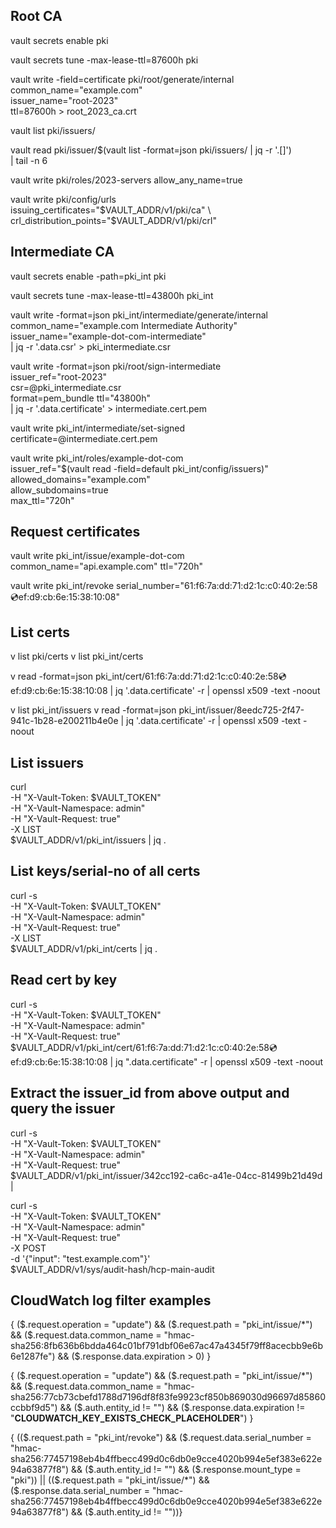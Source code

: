 ## Root CA
vault secrets enable pki

vault secrets tune -max-lease-ttl=87600h pki

vault write -field=certificate pki/root/generate/internal \
     common_name="example.com" \
     issuer_name="root-2023" \
     ttl=87600h > root_2023_ca.crt

vault list pki/issuers/

vault read pki/issuer/$(vault list -format=json pki/issuers/ | jq -r '.[]') \
 | tail -n 6

vault write pki/roles/2023-servers allow_any_name=true

vault write pki/config/urls \
    issuing_certificates="$VAULT_ADDR/v1/pki/ca" \
    crl_distribution_points="$VAULT_ADDR/v1/pki/crl"


## Intermediate CA

vault secrets enable -path=pki_int pki

vault secrets tune -max-lease-ttl=43800h pki_int

vault write -format=json pki_int/intermediate/generate/internal \
     common_name="example.com Intermediate Authority" \
     issuer_name="example-dot-com-intermediate" \
     | jq -r '.data.csr' > pki_intermediate.csr

vault write -format=json pki/root/sign-intermediate \
     issuer_ref="root-2023" \
     csr=@pki_intermediate.csr \
     format=pem_bundle ttl="43800h" \
     | jq -r '.data.certificate' > intermediate.cert.pem

vault write pki_int/intermediate/set-signed certificate=@intermediate.cert.pem

vault write pki_int/roles/example-dot-com \
     issuer_ref="$(vault read -field=default pki_int/config/issuers)" \
     allowed_domains="example.com" \
     allow_subdomains=true \
     max_ttl="720h"


## Request certificates
vault write pki_int/issue/example-dot-com common_name="api.example.com" ttl="720h"

vault write pki_int/revoke serial_number="61:f6:7a:dd:71:d2:1c:c0:40:2e:58:cd:ef:d9:cb:6e:15:38:10:08"


## List certs
v list pki/certs
v list pki_int/certs

v read -format=json pki_int/cert/61:f6:7a:dd:71:d2:1c:c0:40:2e:58:cd:ef:d9:cb:6e:15:38:10:08  | jq '.data.certificate' -r | openssl x509 -text -noout

v list pki_int/issuers
v read -format=json pki_int/issuer/8eedc725-2f47-941c-1b28-e200211b4e0e  | jq '.data.certificate' -r | openssl x509 -text -noout

## List issuers
curl \
  -H "X-Vault-Token: $VAULT_TOKEN" \
  -H "X-Vault-Namespace: admin" \
  -H "X-Vault-Request: true" \
  -X LIST \
  $VAULT_ADDR/v1/pki_int/issuers | jq .

## List keys/serial-no of all certs 
curl -s\
  -H "X-Vault-Token: $VAULT_TOKEN" \
  -H "X-Vault-Namespace: admin" \
  -H "X-Vault-Request: true" \
  -X LIST \
  $VAULT_ADDR/v1/pki_int/certs | jq .

## Read cert by key
curl -s\
  -H "X-Vault-Token: $VAULT_TOKEN" \
  -H "X-Vault-Namespace: admin" \
  -H "X-Vault-Request: true" \
  $VAULT_ADDR/v1/pki_int/cert/61:f6:7a:dd:71:d2:1c:c0:40:2e:58:cd:ef:d9:cb:6e:15:38:10:08 | jq ".data.certificate" -r | openssl x509 -text -noout


## Extract the issuer_id from above output and query the issuer
curl -s \
  -H "X-Vault-Token: $VAULT_TOKEN" \
  -H "X-Vault-Namespace: admin" \
  -H "X-Vault-Request: true" \
  $VAULT_ADDR/v1/pki_int/issuer/342cc192-ca6c-a41e-04cc-81499b21d49d | 


curl -s \
  -H "X-Vault-Token: $VAULT_TOKEN" \
  -H "X-Vault-Namespace: admin" \
  -H "X-Vault-Request: true" \
  -X POST \
  -d '{"input": "test.example.com"}' \
  $VAULT_ADDR/v1/sys/audit-hash/hcp-main-audit


## CloudWatch log filter examples

{ ($.request.operation = "update") && ($.request.path = "pki_int/issue/*") && ($.request.data.common_name = "hmac-sha256:8fb636b6bdda464c01bf791dbf06e67ac47a4345f79ff8acecbb9e6b6e1287fe")  && ($.response.data.expiration > 0) }

{ ($.request.operation = "update") && ($.request.path = "pki_int/issue/*") && ($.request.data.common_name = "hmac-sha256:77cb73cbefd1788d7196df8f83fe9923cf850b869030d96697d85860ccbbf9d5")  && ($.auth.entity_id != "") && ($.response.data.expiration != "__CLOUDWATCH_KEY_EXISTS_CHECK_PLACEHOLDER__") }

{ (($.request.path = "pki_int/revoke") && ($.request.data.serial_number = "hmac-sha256:77457198eb4b4ffbecc499d0c6db0e9cce4020b994e5ef383e622e94a63877f8") && ($.auth.entity_id != "") && ($.response.mount_type = "pki")) || (($.request.path = "pki_int/issue/*") && ($.response.data.serial_number = "hmac-sha256:77457198eb4b4ffbecc499d0c6db0e9cce4020b994e5ef383e622e94a63877f8") && ($.auth.entity_id != ""))}